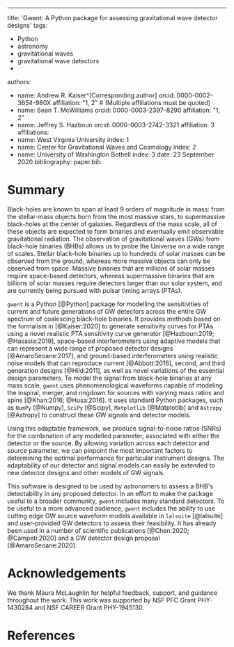 ---
title: 'Gwent: A Python package for assessing gravitational wave detector designs'
tags:
  - Python
  - astronomy
  - gravitational waves
  - gravitational wave detectors
  - 
authors:
  - name: Andrew R. Kaiser^[Corresponding author]
    orcid: 0000-0002-3654-980X
    affiliation: "1, 2" # (Multiple affiliations must be quoted)
  - name: Sean T. McWilliams
    orcid: 0000-0003-2397-8290
    affiliation: "1, 2"
  - name: Jeffrey S. Hazboun
    orcid: 0000-0003-2742-3321
    affiliation: 3
affiliations:
 - name: West Virginia University
   index: 1
 - name: Center for Gravitational Waves and Cosmology
   index: 2
 - name: University of Washington Bothell
   index: 3
date: 23 September 2020
bibliography: paper.bib

# Summary

Black-holes are known to span at least 9 orders of magnitude in  mass: 
from the stellar-mass objects born from the most massive stars,
to supermassive black-holes at the center of galaxies. 
Regardless of the mass scale, all of these objects are expected to form 
binaries and eventually emit observable gravitational radiation. 
The observation of gravitational waves (GWs) from black-hole binaries (BHBs) 
allows us to probe the Universe on a wide range of scales. 
Stellar black-hole binaries up to hundreds of solar masses can be observed
from the ground, whereas more massive objects can only be observed from space. 
Massive binaries that are millions of solar masses require space-based 
detectors, whereas supermassive binaries that are billions of solar masses 
require detectors larger than our solar system, and are currently being 
pursued with pulsar timing arrays (PTAs).

`gwent` is a Python [@Python] package for modelling the sensitivities of 
current and future generations of GW detectors across the entire GW spectrum 
of coalescing black-hole binaries. 
It provides methods based on the formalism in [@Kaiser:2020] to generate 
sensitivity curves for PTAs using a novel realistic PTA sensitivity 
curve generator [@Hazboun:2019; @Hasasia:2019], space-based interferometers 
using adaptive models that can represent a wide range of proposed 
detector designs [@AmaroSeoane:2017], and ground-based interferometers 
using realistic noise models that can reproduce current [@Abbott:2016], 
second, and third generation designs [@Hild:2011], as well as novel 
variations of the essential design parameters. 
To model the signal from black-hole binaries at any mass scale, 
`gwent` uses phenomenological waveforms capable of modeling the 
inspiral, merger, and ringdown for sources with varying 
mass ratios and spins [@Khan:2016; @Husa:2016]. 
It uses standard Python packages, such as `NumPy` [@Numpy], 
`SciPy` [@Scipy], `Matplotlib` [@Matplotlib] and `Astropy` [@Astropy] to 
construct these GW signals and detector models.

Using this adaptable framework, we produce signal-to-noise ratios (SNRs) 
for the combination of any modelled parameter, associated with either the 
detector or the source. 
By allowing variation across each detector and source parameter, 
we can pinpoint the most important factors to determining the optimal 
performance for particular instrument designs. 
The adaptability of our detector and signal models can easily be 
extended to new detector designs and other models of GW signals.

This software is designed to be used by astronomers to assess a BHB's 
detectability in any proposed detector. 
In an effort to make the package useful to a broader community,
 `gwent` includes many standard detectors. 
To be useful to a more advanced audience, `gwent` includes the ability to use
cutting edge GW source waveform models available in `lalsuite` [@lalsuite] and
user-provided GW detectors to assess their feasibility. 
It has already been used in a number of scientific 
publications [@Chen:2020; @Campeti:2020] and a
GW detector design proposal [@AmaroSeoane:2020].

# Acknowledgements

We thank Maura McLaughlin for helpful feedback, support, 
and guidance throughout the work.
This work was supported by NSF PFC Grant PHY-1430284 
and NSF CAREER Grant PHY-1945130.

# References